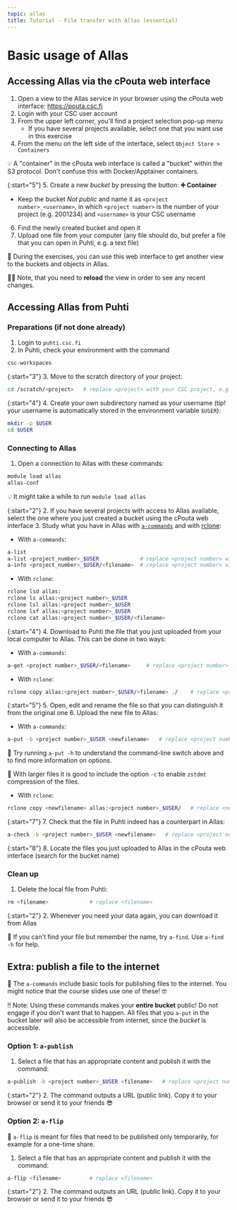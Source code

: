```yaml
---
topic: allas
title: Tutorial - File transfer with Allas (essential)
---
```


# Basic usage of Allas

## Accessing Allas via the cPouta web interface

1. Open a view to the Allas service in your browser using the cPouta web interface: <https://pouta.csc.fi>
2. Login with your CSC user account
3. From the upper left corner, you'll find a project selection pop-up menu
   - If you have several projects available, select one that you want use in this exercise
4. From the menu on the left side of the interface, select `Object Store > Containers`

💡 A "container" in the cPouta web interface is called a "bucket" within the S3 protocol. Don't confuse this with Docker/Apptainer containers.

{:start="5"}
5. Create a new _bucket_ by pressing the button: **➕ Container**
   - Keep the bucket _Not public_ and name it as `<project number>_<username>`, in which `<project number>` is the number of your project (e.g. 2001234) and `<username>` is your CSC username
6. Find the newly created bucket and open it
7. Upload one file from your computer (any file should do, but prefer a file that you can open in Puhti, e.g. a text file)

💭 During the exercises, you can use this web interface to get another view to the buckets and objects in Allas.

☝🏻 Note, that you need to **reload** the view in order to see any recent changes.

## Accessing Allas from Puhti

### Preparations (if not done already)

1. Login to `puhti.csc.fi`
2. In Puhti, check your environment with the command

```bash
csc-workspaces
```

{:start="3"}
3. Move to the scratch directory of your project:

```bash
cd /scratch/<project>   # replace <project> with your CSC project, e.g. project_2001234
```

{:start="4"}
4. Create your own subdirectory named as your username (tip! your username is automatically stored in the environment variable `$USER`):

```bash
mkdir -p $USER
cd $USER
```

### Connecting to Allas

1. Open a connection to Allas with these commands:

```bash
module load allas
allas-conf 
```

💡 It might take a while to run `module load allas`

{:start="2"}
2. If you have several projects with access to Allas available, select the one where you just created a bucket using the cPouta web interface
3. Study what you have in Allas with [`a-commands`](https://docs.csc.fi/data/Allas/using_allas/a_commands/) and with [rclone](https://docs.csc.fi/data/Allas/using_allas/rclone/):

- With `a-commands`:

```bash
a-list
a-list <project_number>_$USER             # replace <project number> with your CSC project number, e.g. 2001234
a-info <project_number>_$USER/<filename>  # replace <project number> with your CSC project number, e.g. 2001234, and <filename> with the file you uploaded
```

- With `rclone`:

```bash
rclone lsd allas:
rclone ls allas:<project number>_$USER
rclone lsl allas:<project number>_$USER
rclone lsf allas:<project number>_$USER
rclone cat allas:<project number>_$USER/<filename>
```

{:start="4"}
4. Download to Puhti the file that you just uploaded from your local computer to Allas. This can be done in two ways:

- With `a-commands`:

```bash
a-get <project number>_$USER/<filename>     # replace <project number> with your CSC project number, e.g. 2001234, and <filename> with the file you uploaded
```

- With `rclone`:

```bash
rclone copy allas:<project number>_$USER/<filename> ./    # replace <project number> with your CSC project number, e.g. 2001234, and <filename> with the file you uploaded
```

{:start="5"}
5. Open, edit and rename the file so that you can distinguish it from the original one
6. Upload the new file to Allas:

- With `a-commands`:

```bash
a-put -b <project number>_$USER <newfilename>   # replace <project number> and <newfilename> accordingly
```

💭 Try running `a-put -h` to understand the command-line switch above and to find more information on options.

💬 With larger files it is good to include the option `-c` to enable `zstdmt` compression of the files.

- With `rclone`:

```bash
rclone copy <newfilename> allas:<project number>_$USER/   # replace <newfilename> and <project number> accordingly
```

{:start="7"}
7. Check that the file in Puhti indeed has a counterpart in Allas:

```bash
a-check -b <project number>_$USER <newfilename>   # replace <project number> and <newfilename>
```

{:start="8"}
8. Locate the files you just uploaded to Allas in the cPouta web interface (search for the bucket name)

### Clean up

1. Delete the local file from Puhti:

```bash
rm <filename>             # replace <filename>
```

{:start="2"}
2. Whenever you need your data again, you can download it from Allas

💭 If you can't find your file but remember the name, try `a-find`. Use `a-find -h` for help.

## Extra: publish a file to the internet

💬 The `a-commands` include basic tools for publishing files to the internet. You might notice that the course slides use one of these! 🤓

‼️ Note: Using these commands makes your **entire bucket** public! Do not engage if you don't want that to happen. All files that you `a-put` in the bucket later will also be accessible from internet, since the _bucket_ is accessible.

### Option 1: `a-publish`

1. Select a file that has an appropriate content and publish it with the command:

```bash
a-publish -b <project number>_$USER <filename>   # replace <project number> and <filename>
```

{:start="2"}
2. The command outputs a URL (public link). Copy it to your browser or send it to your friends 😎

### Option 2: `a-flip`

💬 `a-flip` is meant for files that need to be published only temporarily, for example for a one-time share.

1. Select a file that has an appropriate content and publish it with the command:

```bash
a-flip <filename>         # replace <filename>
```

{:start="2"}
2. The command outputs an URL (public link). Copy it to your browser or send it to your friends 😎
